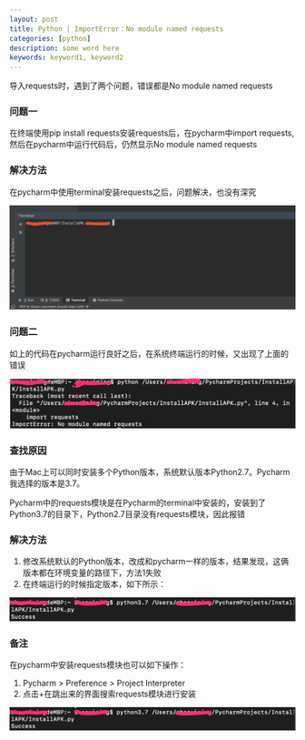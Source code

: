 ```yaml
---
layout: post
title: Python | ImportError：No module named requests
categories: [python]
description: some word here
keywords: keyword1, keyword2
---
```


导入requests时，遇到了两个问题，错误都是No module named requests

### 问题一

在终端使用pip install requests安装requests后，在pycharm中import requests,然后在pycharm中运行代码后，仍然显示No module named requests

### 解决方法

在pycharm中使用terminal安装requests之后，问题解决，也没有深究

![](/images/2019-1-7-0.png)

### 问题二

如上的代码在pycharm运行良好之后，在系统终端运行的时候，又出现了上面的错误

![](/images/2019-1-7-1.png)

### 查找原因

由于Mac上可以同时安装多个Python版本，系统默认版本Python2.7。Pycharm我选择的版本是3.7。

Pycharm中的requests模块是在Pycharm的terminal中安装的，安装到了Python3.7的目录下，Python2.7目录没有requests模块，因此报错

### 解决方法

1. 修改系统默认的Python版本，改成和pycharm一样的版本，结果发现，这俩版本都在环境变量的路径下，方法1失败
2. 在终端运行的时候指定版本，如下所示：

![](/images/2019-1-7-2.png)

### 备注

在pycharm中安装requests模块也可以如下操作：

1. Pycharm > Preference > Project Interpreter 
2. 点击+在跳出来的界面搜索requests模块进行安装

![](/images/2019-1-7-2.png)


